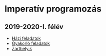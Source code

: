 # Imperatív programozás
## 2019-2020-I. félév
- [Házi feladatok](hazi_feladatok/)
- [Gyakorló feladatok](gyakorlo_feladatok/)
- [Zárthelyik](zarthelyik/)